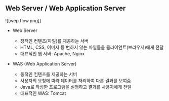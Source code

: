 ## Web Server / Web Application Server
![[wep flow.png]]
- Web Server
    - 정적인 컨텐츠(파일)를 제공하는 서버
    - HTML, CSS, 이미지 등 변하지 않는 파일들을 클라이언트(브라우저)에게 전달
    - 대표적인 웹 서버: Apache, Nginx

- WAS (Web Application Server)    
    - 동적인 컨텐츠를 제공하는 서버
    - 사용자의 요청에 따라 데이터를 처리하여 다른 결과를 보여줌
    - Java로 작성한 프로그램을 실행하고 결과를 사용자에게 전달
    - 대표적인 WAS: Tomcat